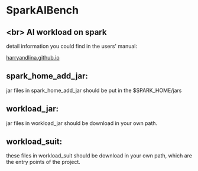 # SparkAIBench
\<br>
AI workload on spark
-

detail information you could find in the users' manual: 

[harryandlina.github.io](harryandlina.github.io)

spark_home_add_jar:
-

  jar files in spark_home_add_jar should be put in the $SPARK_HOME/jars

workload_jar:
-

  jar files in workload_jar should be download in your own path.

workload_suit:
-

  these files in workload_suit should be download in your own path, which are the entry points of the project.
